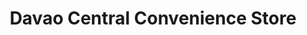 ---
title: "Davao Central Convenience Store"
url: /davao-city/davao-central-convenience-store-don-julian-rodriguez-sr-avenue/
shop: Lebensmittel
---
